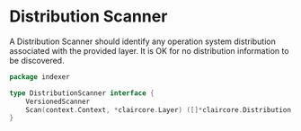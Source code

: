 # Distribution Scanner
A Distribution Scanner should identify any operation system distribution associated with the provided layer.
It is OK for no distribution information to be discovered.

```go
package indexer

type DistributionScanner interface {
	VersionedScanner
	Scan(context.Context, *claircore.Layer) ([]*claircore.Distribution, error)
}
```
